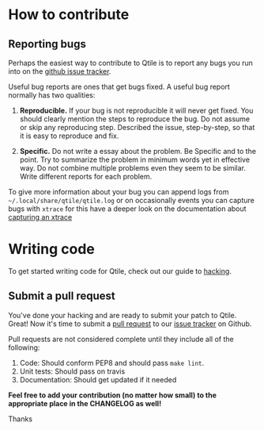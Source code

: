 # How to contribute

Reporting bugs
--------------

Perhaps the easiest way to contribute to Qtile is to report any bugs you
run into on the [github issue tracker](https://github.com/qtile/qtile/issues).

Useful bug reports are ones that get bugs fixed. A useful bug report normally
has two qualities:

1. **Reproducible.** If your bug is not reproducible it will never get fixed.
   You should clearly mention the steps to reproduce the bug. Do not assume or
   skip any reproducing step. Described the issue, step-by-step, so that it is
   easy to reproduce and fix.

2. **Specific.** Do not write a essay about the problem. Be Specific and to the
   point. Try to summarize the problem in minimum words yet in effective way.
   Do not combine multiple problems even they seem to be similar. Write
   different reports for each problem.

To give more information about your bug you can append logs from
`~/.local/share/qtile/qtile.log` or on occasionally events you can capture bugs
with `xtrace` for this have a deeper look on the documentation about
[capturing an xtrace](http://qtile.readthedocs.io/en/latest/manual/hacking.html#capturing-an-xtrace)

Writing code
============

To get started writing code for Qtile, check out our guide to [hacking](http://qtile.readthedocs.io/en/latest/manual/hacking.html).

Submit a pull request
---------------------

You've done your hacking and are ready to submit your patch to Qtile. Great!
Now it's time to submit a [pull request](https://help.github.com/articles/using-pull-requests)
to our [issue tracker](https://github.com/qtile/qtile/issues) on Github.

Pull requests are not considered complete until they include all of the
following:

1. Code: Should conform PEP8 and should pass `make lint`.
2. Unit tests: Should pass on travis
3. Documentation: Should get updated if it needed

**Feel free to add your contribution (no matter how small) to the appropriate
place in the CHANGELOG as well!**

Thanks
